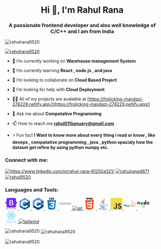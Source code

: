 <h1 align="center">Hi 👋, I'm Rahul Rana</h1>
<h3 align="center">A passionate frontend developer and also well knowledge of C/C++ and I am from India</h3>

<p align="left"> <img src="https://komarev.com/ghpvc/?username=rahulrana9520&label=Profile%20views&color=0e75b6&style=flat" alt="rahulrana9520" /> </p>

<p align="left"> <a href="https://github.com/ryo-ma/github-profile-trophy"><img src="https://github-profile-trophy.vercel.app/?username=rahulrana9520" alt="rahulrana9520" /></a> </p>

- 🔭 I’m currently working on **Warehouse management System**

- 🌱 I’m currently learning **React , node.js , and java**

- 👯 I’m looking to collaborate on **Cloud Based Project**

- 🤝 I’m looking for help with **Cloud Deployment**

- 👨‍💻 All of my projects are available at [https://frolicking-mandazi-278229.netlify.app/](https://frolicking-mandazi-278229.netlify.app/)

- 💬 Ask me about **Competative Programming**

- 📫 How to reach me **rahul015january@gmail.com**

- ⚡ Fun fact **I Want to know more about every thing i read or know , like devops , compatative programming , java , python spacialy how the dataset get refine by using python numpy etc.**

<h3 align="left">Connect with me:</h3>
<p align="left">
<a href="https://linkedin.com/in/https://www.linkedin.com/in/rahul-rana-61252a321/" target="blank"><img align="center" src="https://raw.githubusercontent.com/rahuldkjain/github-profile-readme-generator/master/src/images/icons/Social/linked-in-alt.svg" alt="https://www.linkedin.com/in/rahul-rana-61252a321/" height="30" width="40" /></a>
<a href="https://instagram.com/rahulrana4671" target="blank"><img align="center" src="https://raw.githubusercontent.com/rahuldkjain/github-profile-readme-generator/master/src/images/icons/Social/instagram.svg" alt="rahulrana4671" height="30" width="40" /></a>
<a href="https://www.leetcode.com/rahul9520" target="blank"><img align="center" src="https://raw.githubusercontent.com/rahuldkjain/github-profile-readme-generator/master/src/images/icons/Social/leet-code.svg" alt="rahul9520" height="30" width="40" /></a>
</p>

<h3 align="left">Languages and Tools:</h3>
<p align="left"> <a href="https://getbootstrap.com" target="_blank" rel="noreferrer"> <img src="https://raw.githubusercontent.com/devicons/devicon/master/icons/bootstrap/bootstrap-plain-wordmark.svg" alt="bootstrap" width="40" height="40"/> </a> <a href="https://www.cprogramming.com/" target="_blank" rel="noreferrer"> <img src="https://raw.githubusercontent.com/devicons/devicon/master/icons/c/c-original.svg" alt="c" width="40" height="40"/> </a> <a href="https://www.w3schools.com/cpp/" target="_blank" rel="noreferrer"> <img src="https://raw.githubusercontent.com/devicons/devicon/master/icons/cplusplus/cplusplus-original.svg" alt="cplusplus" width="40" height="40"/> </a> <a href="https://www.w3schools.com/css/" target="_blank" rel="noreferrer"> <img src="https://raw.githubusercontent.com/devicons/devicon/master/icons/css3/css3-original-wordmark.svg" alt="css3" width="40" height="40"/> </a> <a href="https://expressjs.com" target="_blank" rel="noreferrer"> <img src="https://raw.githubusercontent.com/devicons/devicon/master/icons/express/express-original-wordmark.svg" alt="express" width="40" height="40"/> </a> <a href="https://git-scm.com/" target="_blank" rel="noreferrer"> <img src="https://www.vectorlogo.zone/logos/git-scm/git-scm-icon.svg" alt="git" width="40" height="40"/> </a> <a href="https://www.w3.org/html/" target="_blank" rel="noreferrer"> <img src="https://raw.githubusercontent.com/devicons/devicon/master/icons/html5/html5-original-wordmark.svg" alt="html5" width="40" height="40"/> </a> <a href="https://www.java.com" target="_blank" rel="noreferrer"> <img src="https://raw.githubusercontent.com/devicons/devicon/master/icons/java/java-original.svg" alt="java" width="40" height="40"/> </a> <a href="https://developer.mozilla.org/en-US/docs/Web/JavaScript" target="_blank" rel="noreferrer"> <img src="https://raw.githubusercontent.com/devicons/devicon/master/icons/javascript/javascript-original.svg" alt="javascript" width="40" height="40"/> </a> <a href="https://www.mysql.com/" target="_blank" rel="noreferrer"> <img src="https://raw.githubusercontent.com/devicons/devicon/master/icons/mysql/mysql-original-wordmark.svg" alt="mysql" width="40" height="40"/> </a> <a href="https://nodejs.org" target="_blank" rel="noreferrer"> <img src="https://raw.githubusercontent.com/devicons/devicon/master/icons/nodejs/nodejs-original-wordmark.svg" alt="nodejs" width="40" height="40"/> </a> <a href="https://reactjs.org/" target="_blank" rel="noreferrer"> <img src="https://raw.githubusercontent.com/devicons/devicon/master/icons/react/react-original-wordmark.svg" alt="react" width="40" height="40"/> </a> <a href="https://tailwindcss.com/" target="_blank" rel="noreferrer"> <img src="https://www.vectorlogo.zone/logos/tailwindcss/tailwindcss-icon.svg" alt="tailwind" width="40" height="40"/> </a> </p>

<p><img align="left" src="https://github-readme-stats.vercel.app/api/top-langs?username=rahulrana9520&show_icons=true&locale=en&layout=compact" alt="rahulrana9520" /></p>

<p>&nbsp;<img align="center" src="https://github-readme-stats.vercel.app/api?username=rahulrana9520&show_icons=true&locale=en" alt="rahulrana9520" /></p>

<p><img align="center" src="https://github-readme-streak-stats.herokuapp.com/?user=rahulrana9520&" alt="rahulrana9520" /></p>
